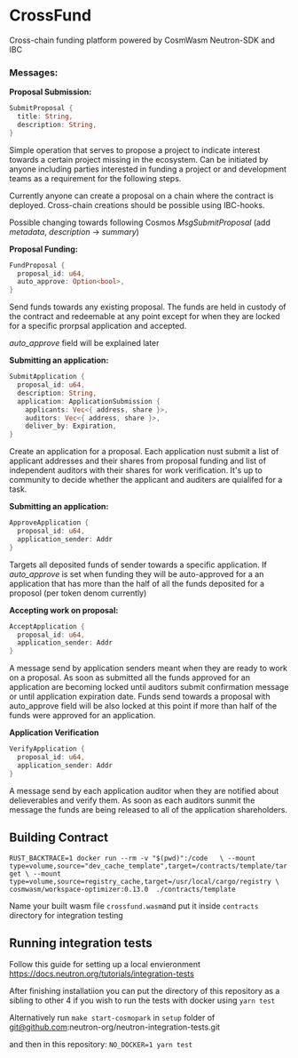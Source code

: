 # CrossFund

Cross-chain funding platform powered by CosmWasm Neutron-SDK and IBC


### Messages:

**Proposal Submission:**


```rs
SubmitProposal {
  title: String,
  description: String,
}
```

Simple operation that serves to propose a project to indicate interest towards a certain project missing in the ecosystem. Can be initiated by anyone including parties interested in funding a project or and development teams as a requirement for the following steps. 

Currently anyone can create a proposal on a chain where the contract is deployed. Cross-chain creations should be possible using IBC-hooks. 

Possible changing towards following Cosmos *MsgSubmitProposal* (add *metadata*, *description* -> *summary*)



**Proposal Funding:**

```rs
FundProposal {
  proposal_id: u64,
  auto_approve: Option<bool>,
}
```

Send funds towards any existing proposal. The funds are held in custody of the contract and redeemable at any point except for when they are locked for a specific prorpsal application and accepted.


*auto_approve* field will be explained later



**Submitting an application:**

```rs
SubmitApplication {
  proposal_id: u64,
  description: String,
  application: ApplicationSubmission {
    applicants: Vec<{ address, share }>,
    auditors: Vec<{ address, share }>,
    deliver_by: Expiration,
}
```

Create an application for a proposal. Each application nust submit a list of applicant addresses and their shares from proposal funding and list of independent auditors with their shares for work verification. It's up to community to decide whether the applicant and auditers are quialifed for a task. 

**Submitting an application:**

```rs
ApproveApplication {
  proposal_id: u64,
  application_sender: Addr
}
```

Targets all deposited funds of sender towards a specific application. If *auto_approve* is set when funding they will be auto-approved for a an application that has more than the half of all the funds deposited for a proposol (per token denom currently)


**Accepting work on proposal:**

```rs
AcceptApplication {
  proposal_id: u64,
  application_sender: Addr
}
```

A message send by application senders meant when they are ready to work on a proposal. As soon as submitted all the funds approved for an application are becoming locked until auditors submit confirmation message or until application expiration date. Funds send towards a proposal with auto_approve field will be also locked at this point if more than half of the funds were approved for an application. 

**Application Verification**
```rs
VerifyApplication {
  proposal_id: u64,
  application_sender: Addr
}
```

A message send by each application auditor when they are notified about delieverables and verify them. As soon as each auditors sunmit the message the funds are being released to all of the application shareholders.


## Building Contract
`
RUST_BACKTRACE=1 docker run --rm -v "$(pwd)":/code   \
 --mount type=volume,source="dev_cache_template",target=/contracts/template/target \
 --mount type=volume,source=registry_cache,target=/usr/local/cargo/registry \
 cosmwasm/workspace-optimizer:0.13.0  ./contracts/template
`

Name your built wasm file `crossfund.wasm`and put it inside `contracts` directory for integration testing

## Running integration tests
Follow this guide for setting up a local envieronment
https://docs.neutron.org/tutorials/integration-tests

After finishing installatiion you can put the directory of this repository as a sibling to other 4 if you wish to run the tests with docker using
`yarn test`

Alternatively run 
`make start-cosmopark`
in `setup` folder of git@github.com:neutron-org/neutron-integration-tests.git

and then in this repository:
`NO_DOCKER=1 yarn test`
